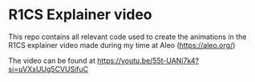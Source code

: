 # R1CS Explainer video
This repo contains all relevant code used to create the animations in the R1CS explainer video made during my time at Aleo (https://aleo.org/)

The video can be found at https://youtu.be/55t-UANj7k4?si=uVXxUUg5CVUSifuC
